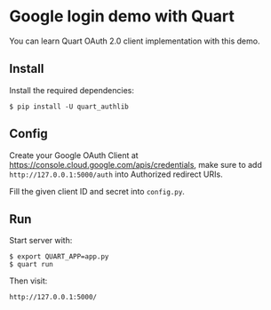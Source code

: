 # Google login demo with Quart

You can learn Quart OAuth 2.0 client implementation with this demo.

## Install

Install the required dependencies:

    $ pip install -U quart_authlib

## Config

Create your Google OAuth Client at <https://console.cloud.google.com/apis/credentials>, make sure to add `http://127.0.0.1:5000/auth` into Authorized redirect URIs.

Fill the given client ID and secret into `config.py`.

## Run

Start server with:

    $ export QUART_APP=app.py
    $ quart run

Then visit:

    http://127.0.0.1:5000/
